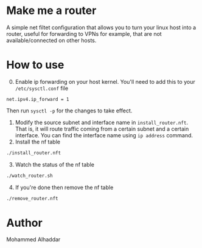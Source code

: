 # Make me a router
A simple net filtet configuration that allows you to turn your linux host into a router, useful for forwarding to VPNs for example, that are not available/connected on other hosts.

# How to use
0. Enable ip forwarding on your host kernel. You'll need to add this to your `/etc/sysctl.conf` file
```
net.ipv4.ip_forward = 1
```

Then run `sysctl -p` for the changes to take effect.


1. Modify the source subnet and interface name in `install_router.nft`. That is, it will route traffic coming from a certain subnet and a certain interface. You can find the interface name using `ip address` command.
2. Install the nf table
```sh
./install_router.nft
```
3. Watch the status of the nf table
```sh
./watch_router.sh
```
4. If you're done then remove the nf table
```sh
./remove_router.nft
```

# Author
Mohammed Alhaddar